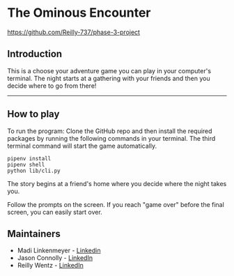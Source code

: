 # The Ominous Encounter

https://github.com/Reilly-737/phase-3-project

## Introduction

This is a choose your adventure game you can play in your computer's terminal. The night starts at a gathering with your friends and then you decide where to go from there!

---

## How to play

To run the program: Clone the GitHub repo and then install the required packages by running the following commands in your terminal. The third terminal command will start the game automatically.

```
pipenv install
pipenv shell
python lib/cli.py

```

The story begins at a friend's home where you decide where the night takes you.

Follow the prompts on the screen. If you reach "game over" before the final screen, you can easily start over.

## Maintainers

- Madi Linkenmeyer - [Linkedin](https://www.linkedin.com/in/madimcl/)
- Jason Connolly - [LinkedIn](https://www.linkedin.com/in/jason-connolly-webdevlearner/)
- Reilly Wentz - [LinkedIn](https://www.linkedin.com/in/reilly-wentz/)
